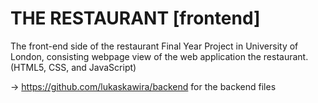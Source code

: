 # THE RESTAURANT [frontend]

The front-end side of the restaurant Final Year Project in University of London, consisting webpage view of the web application the restaurant.
(HTML5, CSS, and JavaScript)


-> https://github.com/lukaskawira/backend for the backend files
